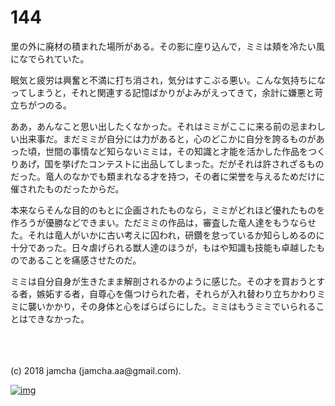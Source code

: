 # 144

里の外に廃材の積まれた場所がある。その影に座り込んで，ミミは頬を冷たい風になでられていた。  

眠気と疲労は興奮と不満に打ち消され，気分はすこぶる悪い。こんな気持ちになってしまうと，それと関連する記憶ばかりがよみがえってきて，余計に嫌悪と苛立ちがつのる。  

ああ，あんなこと思い出したくなかった。それはミミがここに来る前の忌まわしい出来事だ。まだミミが自分には力があると，心のどこかに自分を誇るものがあった頃，世間の事情など知らないミミは，その知識と才能を活かした作品をつくりあげ，国を挙げたコンテストに出品してしまった。だがそれは許されざるものだった。竜人のなかでも類まれなる才を持つ，その者に栄誉を与えるためだけに催されたものだったからだ。  

本来ならそんな目的のもとに企画されたものなら，ミミがどれほど優れたものを作ろうが優勝などできまい。ただミミの作品は，審査した竜人達をもうならせた。それは竜人がいかに古い考えに囚われ，研鑽を怠っているか知らしめるのに十分であった。日々虐げられる獣人達のほうが，もはや知識も技能も卓越したものであることを痛感させたのだ。  

ミミは自分自身が生きたまま解剖されるかのように感じた。その才を買おうとする者，嫉妬する者，自尊心を傷つけられた者，それらが入れ替わり立ちかわりミミに襲いかかり，その身体と心をばらばらにした。ミミはもうミミでいられることはできなかった。  

<br>  

<br>  
<br>  
(c) 2018 jamcha (jamcha.aa@gmail.com).  

[![img](http://i.creativecommons.org/l/by-nc-sa/4.0/88x31.png)](http://creativecommons.org/licenses/by-nc-sa/4.0/deed)